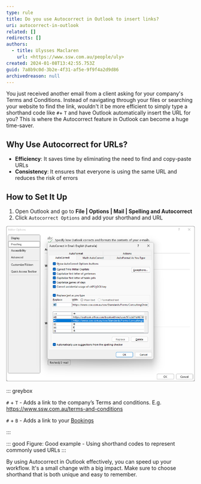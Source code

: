 ```yaml
---
type: rule
title: Do you use Autocorrect in Outlook to insert links?
uri: autocorrect-in-outlook
related: []
redirects: []
authors:
  - title: Ulysses Maclaren
    url: <https://www.ssw.com.au/people/uly>
created: 2024-01-08T13:42:55.753Z
guid: 7a8b9c0d-3b2e-4f31-af5e-9f9f4a2d9d86
archivedreason: null
---
```


You just received another email from a client asking for your company's Terms and Conditions. Instead of navigating through your files or searching your website to find the link, wouldn't it be more efficient to simply type a shorthand code like `#`+ `T` and have Outlook automatically insert the URL for you? This is where the Autocorrect feature in Outlook can become a huge time-saver.

<!--endintro-->

## Why Use Autocorrect for URLs?

* **Efficiency**: It saves time by eliminating the need to find and copy-paste URLs
* **Consistency**: It ensures that everyone is using the same URL and reduces the risk of errors
  
## How to Set It Up

1. Open Outlook and go to **File | Options | Mail | Spelling and Autocorrect**  
2. Click `Autocorrect Options` and add your shorthand and URL

![Figure: Make sure you use short key combinations that are unlikely to be used normally, but still easy to remember](Outlook-image-uly.png)

::: greybox

`#` +  `T` - Adds a link to the company’s Terms and conditions. E.g. <https://www.ssw.com.au/terms-and-conditions>

`#` + `B` - Adds a link to your [Bookings](https://www.ssw.com.au/rules/meeting-bookings)

:::

::: good
Figure: Good example - Using shorthand codes to represent commonly used URLs
:::

By using Autocorrect in Outlook effectively, you can speed up your workflow. It's a small change with a big impact. Make sure to choose shorthand that is both unique and easy to remember.
